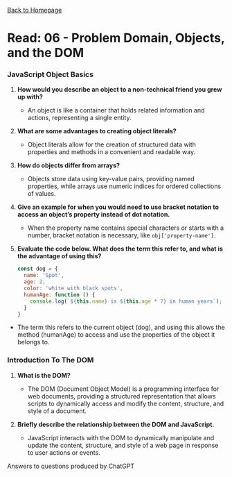 [Back to Homepage](https://alysondorfman.github.io/reading-notes/)

# Read: 06 - Problem Domain, Objects, and the DOM

### JavaScript Object Basics

1. **How would you describe an object to a non-technical friend you grew up with?**
   - An object is like a container that holds related information and actions, representing a single entity.

2. **What are some advantages to creating object literals?**
   - Object literals allow for the creation of structured data with properties and methods in a convenient and readable way.

3. **How do objects differ from arrays?**
   - Objects store data using key-value pairs, providing named properties, while arrays use numeric indices for ordered collections of values.

4. **Give an example for when you would need to use bracket notation to access an object’s property instead of dot notation.**
   - When the property name contains special characters or starts with a number, bracket notation is necessary, like `obj['property-name']`.

5. **Evaluate the code below. What does the term this refer to, and what is the advantage of using this?**
   ```javascript
   const dog = {
     name: 'Spot',
     age: 2,
     color: 'white with black spots',
     humanAge: function () {
       console.log(`${this.name} is ${this.age * 7} in human years`);
     }
   }
  - The term this refers to the current object (dog), and using this allows the method (humanAge) to access and use the properties of the object it belongs to.

### Introduction To The DOM

1. **What is the DOM?**
   - The DOM (Document Object Model) is a programming interface for web documents, providing a structured representation that allows scripts to dynamically access and modify the content, structure, and style of a document.

2. **Briefly describe the relationship between the DOM and JavaScript.**
   - JavaScript interacts with the DOM to dynamically manipulate and update the content, structure, and style of a web page in response to user actions or events.

Answers to questions produced by ChatGPT